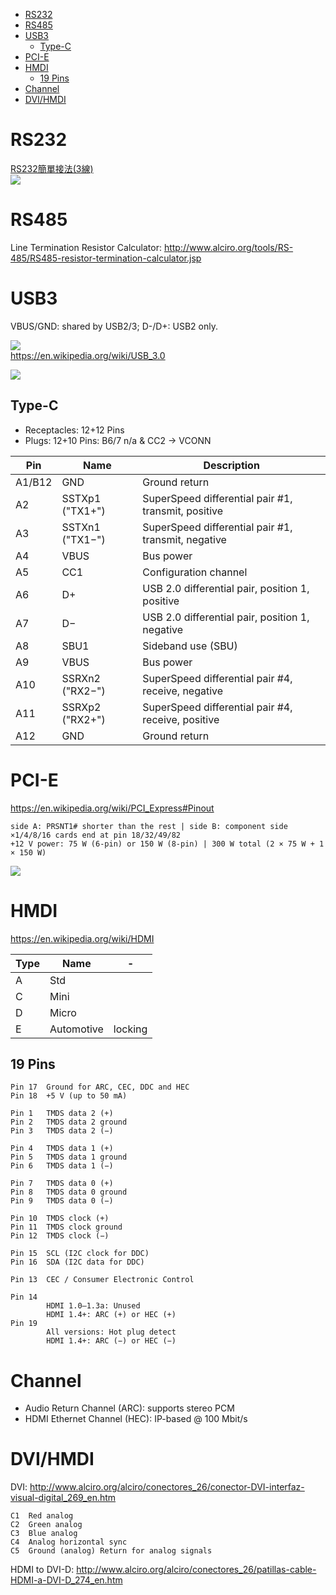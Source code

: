 <!-- TOC -->

- [RS232](#rs232)
- [RS485](#rs485)
- [USB3](#usb3)
    - [Type-C](#type-c)
- [PCI-E](#pci-e)
- [HMDI](#hmdi)
    - [19 Pins](#19-pins)
- [Channel](#channel)
- [DVI/HMDI](#dvihmdi)

<!-- /TOC -->

# RS232
[RS232簡單接法(3線)](http://flykof.pixnet.net/blog/post/24074586-rs232%E7%B0%A1%E5%96%AE%E6%8E%A5%E6%B3%95(3%E7%B7%9A))  
![](https://pic.pimg.tw/flykof/4a729ba808337.jpg)

# RS485 
Line Termination Resistor Calculator: http://www.alciro.org/tools/RS-485/RS485-resistor-termination-calculator.jsp

# USB3
VBUS/GND: shared by USB2/3; D-/D+: USB2 only.

![](https://imgur.com/Z8covNr.png)  
https://en.wikipedia.org/wiki/USB_3.0  

![](https://upload.wikimedia.org/wikipedia/commons/8/82/USB_2.0_and_3.0_connectors.svg)

## Type-C 
- Receptacles: 12+12 Pins
- Plugs: 12+10 Pins: B6/7 n/a & CC2 -> VCONN

| Pin |      Name       |                     Description                     |
|-----|-----------------|-----------------------------------------------------|
| A1/B12  |       GND       |                    Ground return                    |
| A2  | SSTXp1 ("TX1+") | SuperSpeed differential pair #1, transmit, positive |
| A3  | SSTXn1 ("TX1−") | SuperSpeed differential pair #1, transmit, negative |
| A4  |      VBUS       |                      Bus power                      |
| A5  |       CC1       |                Configuration channel                |
| A6  |       D+        |   USB 2.0 differential pair, position 1, positive   |
| A7  |       D−        |   USB 2.0 differential pair, position 1, negative   |
| A8  |      SBU1       |                 Sideband use (SBU)                  |
| A9  |      VBUS       |                      Bus power                      |
| A10 | SSRXn2 ("RX2−") | SuperSpeed differential pair #4, receive, negative  |
| A11 | SSRXp2 ("RX2+") | SuperSpeed differential pair #4, receive, positive  |
| A12 |       GND       |                    Ground return                    |

# PCI-E
https://en.wikipedia.org/wiki/PCI_Express#Pinout  

    side A: PRSNT1# shorter than the rest | side B: component side
    ×1/4/8/16 cards end at pin 18/32/49/82  
    +12 V power: 75 W (6-pin) or 150 W (8-pin) | 300 W total (2 × 75 W + 1 × 150 W)

![](https://imgur.com/u3rUvyL)


# HMDI
https://en.wikipedia.org/wiki/HDMI

Type | Name | -
--- | --- | ---
A | Std
C | Mini
D | Micro
E | Automotive | locking

## 19 Pins

    Pin 17	Ground for ARC, CEC, DDC and HEC
    Pin 18	+5 V (up to 50 mA)

    Pin 1	TMDS data 2 (+)
    Pin 2	TMDS data 2 ground
    Pin 3	TMDS data 2 (−)

    Pin 4	TMDS data 1 (+)
    Pin 5	TMDS data 1 ground
    Pin 6	TMDS data 1 (−)

    Pin 7	TMDS data 0 (+)
    Pin 8	TMDS data 0 ground
    Pin 9	TMDS data 0 (−)

    Pin 10	TMDS clock (+)
    Pin 11	TMDS clock ground
    Pin 12	TMDS clock (−)

    Pin 15	SCL (I2C clock for DDC)
    Pin 16	SDA (I2C data for DDC)

    Pin 13	CEC / Consumer Electronic Control

    Pin 14
            HDMI 1.0–1.3a: Unused
            HDMI 1.4+: ARC (+) or HEC (+)
    Pin 19
            All versions: Hot plug detect
            HDMI 1.4+: ARC (−) or HEC (−)

# Channel
- Audio Return Channel (ARC): supports stereo PCM
- HDMI Ethernet Channel (HEC): IP-based @ 100 Mbit/s

# DVI/HMDI
DVI: http://www.alciro.org/alciro/conectores_26/conector-DVI-interfaz-visual-digital_269_en.htm

    C1	Red analog	
    C2	Green analog	
    C3	Blue analog	
    C4	Analog horizontal sync	
    C5	Ground (analog)	Return for analog signals

HDMI to DVI-D: http://www.alciro.org/alciro/conectores_26/patillas-cable-HDMI-a-DVI-D_274_en.htm

